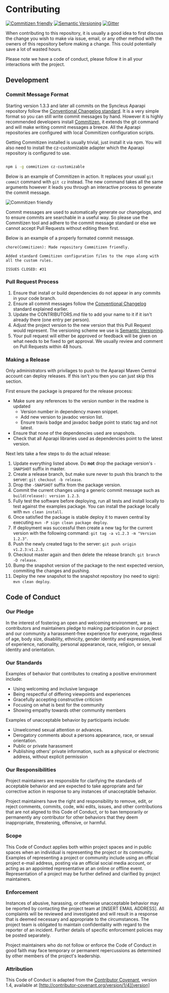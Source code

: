 # Contributing

[![Commitizen friendly](https://img.shields.io/badge/commitizen-friendly-brightgreen.svg)](http://commitizen.github.io/cz-cli/)
[![Semantic Versioning](https://img.shields.io/SemVer/2.0.0.png)](http://semver.org/spec/v2.0.0.html)
[![Gitter](https://badges.gitter.im/Syncleus/aparapi.svg)](https://gitter.im/Syncleus/aparapi?utm_source=badge&utm_medium=badge&utm_campaign=pr-badge&utm_content=badge)

When contributing to this repository, it is usually a good idea to first discuss the change you
wish to make via issue, email, or any other method with the owners of this repository before
making a change. This could potentially save a lot of wasted hours.

Please note we have a code of conduct, please follow it in all your interactions with the project.

## Development

### Commit Message Format

Starting version 1.3.3 and later all commits on the Syncleus Aparapi repository follow the
[Conventional Changelog standard](https://github.com/conventional-changelog/conventional-changelog-eslint/blob/master/convention.md).
It is a very simple format so you can still write commit messages by hand. However it is
highly recommended developers install [Commitizen](https://commitizen.github.io/cz-cli/),
it extends the git command and will make writing commit messages a breeze. All the Aparapi
repositories are configured with local Commitizen configuration scripts.

Getting Commitizen installed is usually trivial, just install it via npm. You will also
need to install the cz-customizable adapter which the Aparapi repository is configured
to use.

```bash

npm i -g commitizen cz-customizable
```

Below is an example of Commitizen in action. It replaces your usual `git commit` command
with `git cz` instead. The new command takes all the same arguments however it leads you
through an interactive process to generate the commit message.

![Commitizen friendly](http://aparapi.com/images/commitizen.gif)

Commit messages are used to automatically generate our changelogs, and to ensure
commits are searchable in a useful way. So please use the Commitizen tool and adhere to
the commit message standard or else we cannot accept Pull Requests without editing
them first.

Below is an example of a properly formated commit message.

```
chore(Commitizen): Made repository Commitizen friendly.

Added standard Commitizen configuration files to the repo along with all the custom rules.

ISSUES CLOSED: #31
```

### Pull Request Process

1. Ensure that install or build dependencies do not appear in any commits in your code branch. 
2. Ensure all commit messages follow the [Conventional Changelog](https://github.com/conventional-changelog/conventional-changelog-eslint/blob/master/convention.md)
   standard explained earlier.
3. Update the CONTRIBUTORS.md file to add your name to it if it isn't already there (one entry
   per person).
4. Adjust the project version to the new version that this Pull Request would represent. The
   versioning scheme we use is [Semantic Versioning](http://semver.org/).
5. Your pull request will either be approved or feedback will be given on what needs to be
   fixed to get approval. We usually review and comment on Pull Requests within 48 hours.

### Making a Release

Only administrators with privilages to push to the Aparapi Maven Central account can deploy releases. If this isn't you
then you can just skip this section.

First ensure the package is prepared for the release process:

* Make sure any references to the version number in the readme is updated
  * Version number in dependency maven snippet.
  * Add new version to javadoc version list.
  * Ensure travis badge and javadoc badge point to static tag and not latest.
* Ensure that none of the dependencies used are snapshots.
* Check that all Aparapi libraries used as dependencies point to the latest version.

Next lets take a few steps to do the actual release:

1.  Update everything listed above. Do **not** drop the package version's `-SNAPSHOT` suffix in master.
2.  Create a release branch, but make sure never to push this branch to the server: `git checkout -b release`.
3.  Drop the `-SNAPSHOT` suffix from the package version.
4.  Commit the current changes using a generic commit message such as `build(release): version 1.2.3`.
5.  Fully test the software before deploying, run all tests and install locally to test against the examples package.
    You can install the package locally with `mvn clean install`.
6.  Once satisfied the package is stable deploy it to maven central by executing `mvn -P sign clean package deploy`.
7.  If deployment was successful then create a new tag for the current version with the following command:
    `git tag -a v1.2.3 -m "Version 1.2.3"`.
8.  Push the newly created tags to the server: `git push origin v1.2.3:v1.2.3`.
9.  Checkout master again and then delete the release branch: `git branch -D release`.
10. Bump the snapshot version of the package to the next expected version, commiting the changes and pushing.
11. Deploy the new snapshot to the snapshot repository (no need to sign): `mvn clean deploy`.

## Code of Conduct

### Our Pledge

In the interest of fostering an open and welcoming environment, we as
contributors and maintainers pledge to making participation in our project and
our community a harassment-free experience for everyone, regardless of age, body
size, disability, ethnicity, gender identity and expression, level of experience,
nationality, personal appearance, race, religion, or sexual identity and
orientation.

### Our Standards

Examples of behavior that contributes to creating a positive environment
include:

* Using welcoming and inclusive language
* Being respectful of differing viewpoints and experiences
* Gracefully accepting constructive criticism
* Focusing on what is best for the community
* Showing empathy towards other community members

Examples of unacceptable behavior by participants include:

* Unwelcomed sexual attention or advances.
* Derogatory comments about a persons appearance, race, or sexual orientation.
* Public or private harassment
* Publishing others' private information, such as a physical or electronic
  address, without explicit permission

### Our Responsibilities

Project maintainers are responsible for clarifying the standards of acceptable
behavior and are expected to take appropriate and fair corrective action in
response to any instances of unacceptable behavior.

Project maintainers have the right and responsibility to remove, edit, or
reject comments, commits, code, wiki edits, issues, and other contributions
that are not aligned to this Code of Conduct, or to ban temporarily or
permanently any contributor for other behaviors that they deem inappropriate,
threatening, offensive, or harmful.

### Scope

This Code of Conduct applies both within project spaces and in public spaces
when an individual is representing the project or its community. Examples of
representing a project or community include using an official project e-mail
address, posting via an official social media account, or acting as an appointed
representative at an online or offline event. Representation of a project may be
further defined and clarified by project maintainers.

### Enforcement

Instances of abusive, harassing, or otherwise unacceptable behavior may be
reported by contacting the project team at [INSERT EMAIL ADDRESS]. All
complaints will be reviewed and investigated and will result in a response that
is deemed necessary and appropriate to the circumstances. The project team is
obligated to maintain confidentiality with regard to the reporter of an incident.
Further details of specific enforcement policies may be posted separately.

Project maintainers who do not follow or enforce the Code of Conduct in good
faith may face temporary or permanent repercussions as determined by other
members of the project's leadership.

### Attribution

This Code of Conduct is adapted from the [Contributor Covenant][homepage], version 1.4,
available at [http://contributor-covenant.org/version/1/4][version]

[homepage]: http://contributor-covenant.org
[version]: http://contributor-covenant.org/version/1/4/
